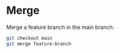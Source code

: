 # Merge

Merge a feature branch in the main branch:

```bash
git checkout main
git merge feature-branch
```